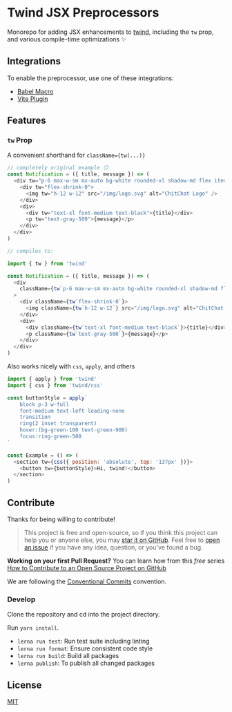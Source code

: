 # Twind JSX Preprocessors

Monorepo for adding JSX enhancements to [twind](https://twind.dev), including the `tw` prop, and various compile-time optimizations ✨

## Integrations

To enable the preprocessor, use one of these integrations:

- [Babel Macro](./packages/macro/README.md)
- [Vite Plugin](./packages/vite-plugin-jsx/README.md)

## Features

### `tw` Prop

A convenient shorthand for `className={tw(...)}`

```js
// completely original example 😏
const Notification = ({ title, message }) => (
  <div tw="p-6 max-w-sm mx-auto bg-white rounded-xl shadow-md flex items-center space-x-4">
    <div tw="flex-shrink-0">
      <img tw="h-12 w-12" src="/img/logo.svg" alt="ChitChat Logo" />
    </div>
    <div>
      <div tw="text-xl font-medium text-black">{title}</div>
      <p tw="text-gray-500">{message}</p>
    </div>
  </div>
)

// compiles to:

import { tw } from 'twind'

const Notification = ({ title, message }) => (
  <div
    className={tw`p-6 max-w-sm mx-auto bg-white rounded-xl shadow-md flex items-center space-x-4`}
  >
    <div className={tw`flex-shrink-0`}>
      <img className={tw`h-12 w-12`} src="/img/logo.svg" alt="ChitChat Logo" />
    </div>
    <div>
      <div className={tw`text-xl font-medium text-black`}>{title}</div>
      <p className={tw`text-gray-500`}>{message}</p>
    </div>
  </div>
)
```

Also works nicely with `css`, `apply`, and others

```js
import { apply } from 'twind'
import { css } from 'twind/css'

const buttonStyle = apply`
	block p-3 w-full
	font-medium text-left leading-none
	transition
	ring(2 inset transparent)
	hover:(bg-green-100 text-green-900)
	focus:ring-green-500
`

const Example = () => (
  <section tw={css({ position: 'absolute', top: '137px' })}>
    <button tw={buttonStyle}>Hi, twind!</button>
  </section>
)
```

## Contribute

Thanks for being willing to contribute!

> This project is free and open-source, so if you think this project can help you or anyone else, you may [star it on GitHub](https://github.com/tw-in-js/twind-jsx-preprocessor). Feel free to [open an issue](https://github.com/tw-in-js/twind-jsx-preprocessor/issues) if you have any idea, question, or you've found a bug.

**Working on your first Pull Request?** You can learn how from this _free_ series [How to Contribute to an Open Source Project on GitHub](https://egghead.io/series/how-to-contribute-to-an-open-source-project-on-github)

We are following the [Conventional Commits](https://www.conventionalcommits.org) convention.

### Develop

Clone the repository and cd into the project directory.

Run `yarn install`.

- `lerna run test`: Run test suite including linting
- `lerna run format`: Ensure consistent code style
- `lerna run build`: Build all packages
- `lerna publish`: To publish all changed packages

## License

[MIT](https://github.com/tw-in-js/twind-jsx-preprocessor/blob/main/LICENSE)
